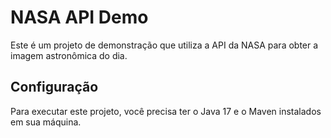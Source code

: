 # NASA API Demo

Este é um projeto de demonstração que utiliza a API da NASA para obter a imagem astronômica do dia.

## Configuração

Para executar este projeto, você precisa ter o Java 17 e o Maven instalados em sua máquina.
